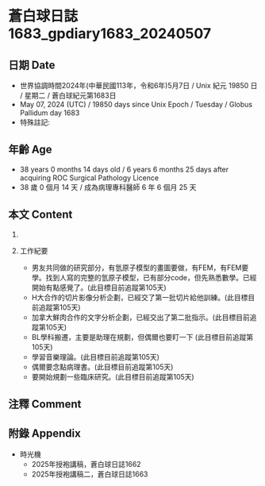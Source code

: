 [_metadata_:encoding]: - "utf-8"
[_metadata_:language]: - "zh-Hant-TW"
[_metadata_:fileformat]: - "markdown"
[_metadata_:MIME_type]: - "text/plain"
[_metadata_:markdown_version]: - "commonmark version 0.30"
[_metadata_:markdown_spec]: - "https://spec.commonmark.org/0.30/"

# 蒼白球日誌1683_gpdiary1683_20240507 #

## 日期 Date ##

* 世界協調時間2024年(中華民國113年，令和6年)5月7日 / Unix 紀元 19850 日 / 星期二 / 蒼白球紀元第1683日
* May 07, 2024 (UTC) / 19850 days since Unix Epoch / Tuesday / Globus Pallidum day 1683
* 特殊註記:

## 年齡 Age ##

* 38 years 0 months 14 days old / 6 years 6 months 25 days after acquiring ROC Surgical Pathology Licence
* 38 歲 0 個月 14 天 / 成為病理專科醫師 6 年 6 個月 25 天

## 本文 Content ##

1. 

2. 工作紀要

    - 男友共同做的研究部分，有氫原子模型的畫圖要做，有FEM，有FEM要學。找到人寫的完整的氫原子模型，已有部分code，但先熟悉數學。已經開始有點感覺了。(此目標目前追蹤第105天)
    - H大合作的切片影像分析企劃，已經交了第一批切片給他訓練。(此目標目前追蹤第105天)
    - 加拿大鮮肉合作的文字分析企劃，已經交出了第二批指示。(此目標目前追蹤第105天)
    - BL學科搬遷，主要是助理在規劃，但偶爾也要盯一下 (此目標目前追蹤第105天)
    - 學習音樂理論。(此目標目前追蹤第105天)
    - 偶爾要念點病理書。(此目標目前追蹤第105天)
    - 要開始規劃一些臨床研究。(此目標目前追蹤第105天)

## 注釋 Comment ##


## 附錄 Appendix ##

* 時光機
    - 2025年授袍講稿，蒼白球日誌1662
    - 2025年授袍講稿二，蒼白球日誌1663
